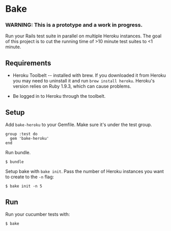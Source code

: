 # Bake

### WARNING: This is a prototype and a work in progress.

Run your Rails test suite in parallel on multiple Heroku instances. The goal of this project is to cut the running time of >10 minute test suites to <1 minute.

## Requirements

* Heroku Toolbelt -- installed with brew. If you downloaded it from Heroku you may need to uninstall it and run `brew install heroku`. Heroku's version relies on Ruby 1.9.3, which can cause problems.

* Be logged in to Heroku through the toolbelt.

## Setup

Add `bake-heroku` to your Gemfile. Make sure it's under the test group.

```
group :test do
  gem 'bake-heroku'
end
```

Run bundle.

```
$ bundle
```

Setup bake with `bake init`. Pass the number of Heroku instances you want to create to the `-n` flag:

```
$ bake init -n 5
```

## Run

Run your cucumber tests with:

```
$ bake
```
